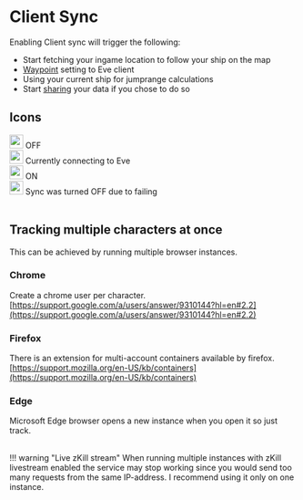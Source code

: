 # Client Sync
Enabling Client sync will trigger the following:

 - Start fetching your ingame location to follow your ship on the map
 - [Waypoint](https://eveeye.readthedocs.io/en/latest/sync/waypoints/) setting to Eve client
 - Using your current ship for jumprange calculations
 - Start [sharing](https://eveeye.readthedocs.io/en/latest/sharing/cloud/) your data if you chose to do so

## Icons
<img src="https://raw.githubusercontent.com/Risingson/eedocs/master/docs/images/Marker-100_off.png" width="24" height="24" > OFF<br>
<img src="https://raw.githubusercontent.com/Risingson/eedocs/master/docs/images/Marker-100_standby.png" width="24" height="24" > Currently connecting to Eve<br>
<img src="https://raw.githubusercontent.com/Risingson/eedocs/master/docs/images/Marker-100_on.png" width="24" height="24" > ON<br>
<img src="https://raw.githubusercontent.com/Risingson/eedocs/master/docs/images/Marker-100_fail.png" width="24" height="24" > Sync was turned OFF due to failing<br><br>

## Tracking multiple characters at once
This can be achieved by running multiple browser instances. 

### Chrome
Create a chrome user per character.<br>
[https://support.google.com/a/users/answer/9310144?hl=en#2.2](https://support.google.com/a/users/answer/9310144?hl=en#2.2)

### Firefox
There is an extension for multi-account containers available by firefox.<br>
[https://support.mozilla.org/en-US/kb/containers](https://support.mozilla.org/en-US/kb/containers)

### Edge
Microsoft Edge browser opens a new instance when you open it so just track.<br><br>

!!! warning "Live zKill stream"
    When running multiple instances with zKill livestream enabled the service may stop working since you would send too many requests from the same IP-address. I recommend using it only on one instance.



<!--stackedit_data:
eyJoaXN0b3J5IjpbNzYzNjE1NDY4LC04MDE3MDc1ODcsLTIxMj
kzODkzNDEsLTE4ODk0MDcyMjUsLTQ1NzE3NDE0OSwzMTUzOTI2
NzksMTM1NDU0Mjk2Niw3MjA5MDMwMjMsLTE3NjkzOTQwODgsOD
I3ODA2ODI3LDE4ODAwMDE4LDE4OTI5MjYwOCwtNDIxNDU1Mjk4
LDEwNjQxMTM3OSwtMTI4MzUzNTA5NywtNzcwOTM2ODQwLDYwNz
U2NDQ3LC0yMTAzNzc1ODYzLDQwNDQxNDYxOSwtMjA4MDUwODU0
N119
-->